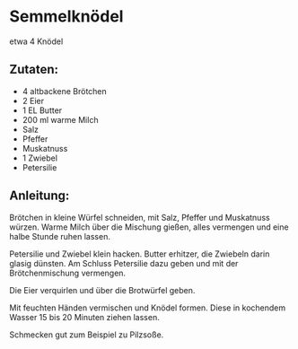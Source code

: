 Semmelknödel
===
etwa 4 Knödel

Zutaten:
---
- 4  altbackene Brötchen
- 2  Eier
- 1 EL Butter
- 200 ml warme Milch
-   Salz
-   Pfeffer
-   Muskatnuss
- 1  Zwiebel
-   Petersilie

Anleitung:
---
Brötchen in kleine Würfel schneiden, mit Salz, Pfeffer und Muskatnuss würzen. Warme Milch über die Mischung gießen, alles vermengen und eine halbe Stunde ruhen lassen.

Petersilie und Zwiebel klein hacken. Butter erhitzer, die Zwiebeln darin glasig dünsten. Am Schluss Petersilie dazu geben und mit der Brötchenmischung vermengen.

Die Eier verquirlen und über die Brotwürfel geben.

Mit feuchten Händen vermischen und Knödel formen. Diese in kochendem Wasser 15 bis 20 Minuten ziehen lassen.

Schmecken gut zum Beispiel zu Pilzsoße.